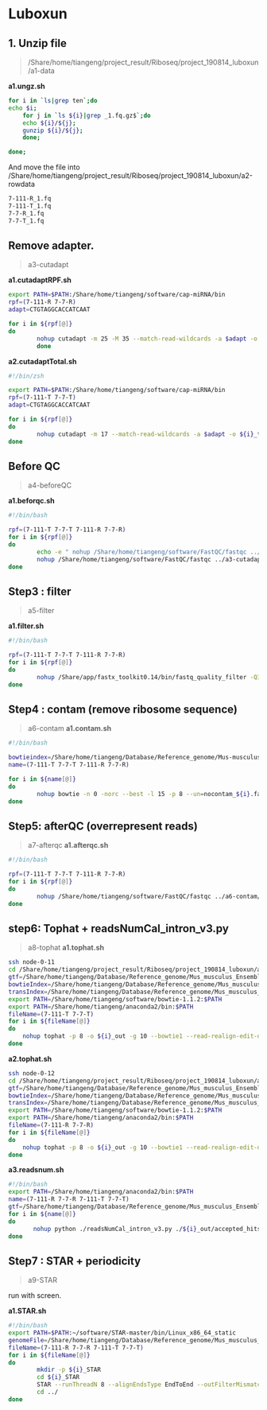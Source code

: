 # Luboxun

## 1. Unzip file

> /Share/home/tiangeng/project_result/Riboseq/project_190814_luboxun/a1-data

**a1.ungz.sh**
```sh
for i in `ls|grep ten`;do
echo $i;
    for j in `ls ${i}|grep _1.fq.gz$`;do
    echo ${i}/${j};
    gunzip ${i}/${j};
    done;

done;
```

And move the file into 
/Share/home/tiangeng/project_result/Riboseq/project_190814_luboxun/a2-rowdata
```sh
7-111-R_1.fq  
7-111-T_1.fq  
7-7-R_1.fq  
7-7-T_1.fq
```
## Remove adapter.

> a3-cutadapt

**a1.cutadaptRPF.sh**
```sh
export PATH=$PATH:/Share/home/tiangeng/software/cap-miRNA/bin
rpf=(7-111-R 7-7-R)
adapt=CTGTAGGCACCATCAAT

for i in ${rpf[@]}
do
        nohup cutadapt -m 25 -M 35 --match-read-wildcards -a $adapt -o ${i}_trimmed.fastq ../a2-rawdata/${i}_1.fq > ${i}_trimmed.log 2>&1 &
        done
```
**a2.cutadaptTotal.sh**
```sh
#!/bin/zsh

export PATH=$PATH:/Share/home/tiangeng/software/cap-miRNA/bin
rpf=(7-111-T 7-7-T)
adapt=CTGTAGGCACCATCAAT

for i in ${rpf[@]}
do
        nohup cutadapt -m 17 --match-read-wildcards -a $adapt -o ${i}_trimmed.fastq ../a2-rawdata/${i}_1.fq > ${i}_trimmed.log 2>&1 &
done
```
## Before QC

> a4-beforeQC

**a1.beforqc.sh**

```sh
#!/bin/bash

rpf=(7-111-T 7-7-T 7-111-R 7-7-R)
for i in ${rpf[@]}
do
        echo -e " nohup /Share/home/tiangeng/software/FastQC/fastqc ../a3-cutadapt/${i}_trimmed.fastq -o ./ > ${i}.log 2>&1 &";
        nohup /Share/home/tiangeng/software/FastQC/fastqc ../a3-cutadapt/${i}_trimmed.fastq -o ./ > ${i}.log 2>&1 & 
done
```

## Step3 : filter
> a5-filter

**a1.filter.sh**

```sh
#!/bin/bash

rpf=(7-111-T 7-7-T 7-111-R 7-7-R)
for i in ${rpf[@]}
do
        nohup /Share/app/fastx_toolkit0.14/bin/fastq_quality_filter -Q33 -v -q 25 -p 75 -i ../a3-cutadapt/${i}_trimmed.fastq -o ${i}_trimmedQfilter.fastq > ${i}_Qfilter.log 2>&1 & 
done
```

## Step4 : contam (remove ribosome sequence)

> a6-contam
**a1.contam.sh**
```sh
#!/bin/bash

bowtieindex=/Share/home/tiangeng/Database/Reference_genome/Mus-musculus_rRNA_bowtie-index/musRibosomal
name=(7-111-T 7-7-T 7-111-R 7-7-R)

for i in ${name[@]}
do
        nohup bowtie -n 0 -norc --best -l 15 -p 8 --un=nocontam_${i}.fastq $bowtieindex -q ../a5-filter/${i}_trimmedQfilter.fastq ${i}.alin > ${i}.err 2>&1 & 
done
```

## Step5: afterQC (overrepresent reads)

> a7-afterqc
**a1.afterqc.sh**
```sh
#!/bin/bash

rpf=(7-111-T 7-7-T 7-111-R 7-7-R)
for i in ${rpf[@]}
do
        nohup /Share/home/tiangeng/software/FastQC/fastqc ../a6-contam/nocontam_${i}.fastq -o ./ >${i}.log 2>&1 & 
done
```

## step6: Tophat + readsNumCal_intron_v3.py

> a8-tophat
**a1.tophat.sh**
```sh
ssh node-0-11
cd /Share/home/tiangeng/project_result/Riboseq/project_190814_luboxun/a8-tophat
gtf=/Share/home/tiangeng/Database/Reference_genome/Mus_musculus_Ensembl_GRCm38_star_genome-index/Mus_musculus.GRCm38.95.gtf
bowtieIndex=/Share/home/tiangeng/Database/Reference_genome/Mus_musculus_Ensembl_GRCm38_bowtie_genome-index/Mus_musculus.GRCm38.dna.primary_assembly
transIndex=/Share/home/tiangeng/Database/Reference_genome/Mus_musculus_Ensembl_GRCm38_tophat_trans-index/Mus_musculus.GRCm38.95
export PATH=/Share/home/tiangeng/software/bowtie-1.1.2:$PATH
export PATH=/Share/home/tiangeng/anaconda2/bin:$PATH
fileName=(7-111-T 7-7-T)
for i in ${fileName[@]}
do
    nohup tophat -p 8 -o ${i}_out -g 10 --bowtie1 --read-realign-edit-dist 0 --library-type fr-secondstrand -G $gtf --transcriptome-index=$transIndex --no-novel-juncs --segment-length=15 $bowtieIndex ../a6-contam/nocontam_${i}.fastq > ${i}.log 2>&1 & 
done
```

**a2.tophat.sh**
```sh
ssh node-0-12
cd /Share/home/tiangeng/project_result/Riboseq/project_190814_luboxun/a8-tophat
gtf=/Share/home/tiangeng/Database/Reference_genome/Mus_musculus_Ensembl_GRCm38_star_genome-index/Mus_musculus.GRCm38.95.gtf
bowtieIndex=/Share/home/tiangeng/Database/Reference_genome/Mus_musculus_Ensembl_GRCm38_bowtie_genome-index/Mus_musculus.GRCm38.dna.primary_assembly
transIndex=/Share/home/tiangeng/Database/Reference_genome/Mus_musculus_Ensembl_GRCm38_tophat_trans-index/Mus_musculus.GRCm38.95
export PATH=/Share/home/tiangeng/software/bowtie-1.1.2:$PATH
export PATH=/Share/home/tiangeng/anaconda2/bin:$PATH
fileName=(7-111-R 7-7-R)
for i in ${fileName[@]}
do
    nohup tophat -p 8 -o ${i}_out -g 10 --bowtie1 --read-realign-edit-dist 0 --library-type fr-secondstrand -G $gtf --transcriptome-index=$transIndex --no-novel-juncs --segment-length=15 $bowtieIndex ../a6-contam/nocontam_${i}.fastq > ${i}.log 2>&1 & 
done
```
**a3.readsnum.sh**
```sh
#!/bin/bash
export PATH=/Share/home/tiangeng/anaconda2/bin:$PATH
name=(7-111-R 7-7-R 7-111-T 7-7-T)
gtf=/Share/home/tiangeng/Database/Reference_genome/Mus_musculus_Ensembl_GRCm38_star_genome-index/Mus_musculus.GRCm38.95.gtf
for i in ${name[@]}
do
       nohup python ./readsNumCal_intron_v3.py ./${i}_out/accepted_hits.bam $gtf nocontam_${i}_mappedNum_intron.txt nocontam_${i} > read.${i}.log 2>&1 &
done
```

## Step7 : STAR + periodicity

> a9-STAR

run with screen.

**a1.STAR.sh**
```sh
#!/bin/bash
export PATH=$PATH:~/software/STAR-master/bin/Linux_x86_64_static
genomeFile=/Share/home/tiangeng/Database/Reference_genome/Mus_musculus_Ensembl_GRCm38_star_genome-index
fileName=(7-111-R 7-7-R 7-111-T 7-7-T)
for i in ${fileName[@]}
do
        mkdir -p ${i}_STAR
        cd ${i}_STAR
        STAR --runThreadN 8 --alignEndsType EndToEnd --outFilterMismatchNmax 1 --outFilterMultimapNmax 1 --genomeDir $genomeFile --readFilesIn ../../a6-contam/nocontam_${i}.fastq --outFileNamePrefix $i --outSAMtype BAM SortedByCoordinate --quantMode TranscriptomeSAM GeneCounts
        cd ../
done
```

